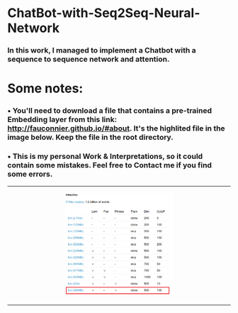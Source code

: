 # ChatBot-with-Seq2Seq-Neural-Network
### In this work, I managed to implement a Chatbot with a sequence to sequence network and attention.
# Some notes:
### • You'll need to download a file that contains a pre-trained Embedding layer from this link: http://fauconnier.github.io/#about. It's the highlited file in the image below. Keep the file in the root directory.
### • This is my personal Work & Interpretations, so it could contain some mistakes. Feel free to Contact me if you find some errors.
<table border="0">
  <tr>
    <td>
      <p align="center">
        <img src="img/Word2Vec.PNG" width= 50% height= 50%>
      </p>
    </td>
  </tr>
</table>
